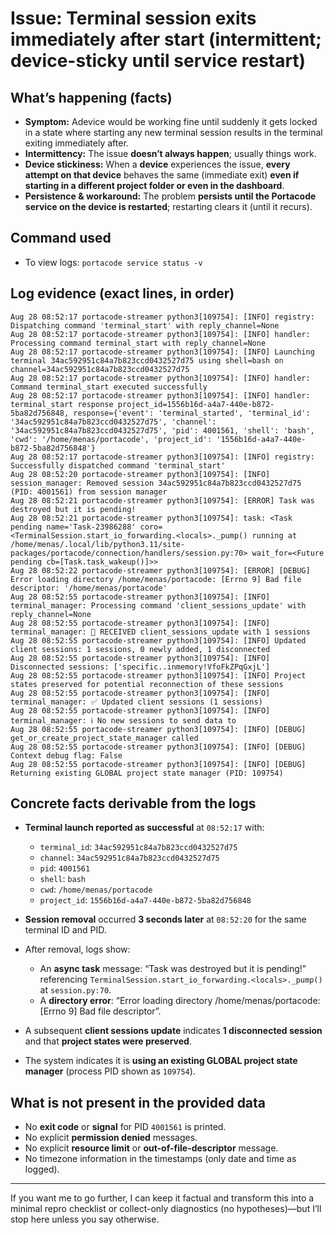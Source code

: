 # Issue: Terminal session exits immediately after start (intermittent; device-sticky until service restart)

## What’s happening (facts)

* **Symptom:** Adevice would be working fine until suddenly it gets locked in a state where starting any new terminal session results in the terminal exiting immediately after.
* **Intermittency:** The issue **doesn’t always happen**; usually things work.
* **Device stickiness:** When a **device** experiences the issue, **every attempt on that device** behaves the same (immediate exit) **even if starting in a different project folder or even in the dashboard**.
* **Persistence & workaround:** The problem **persists until the Portacode service on the device is restarted**; restarting clears it (until it recurs).

## Command used

* To view logs: `portacode service status -v`

## Log evidence (exact lines, in order)

```
Aug 28 08:52:17 portacode-streamer python3[109754]: [INFO] registry: Dispatching command 'terminal_start' with reply_channel=None
Aug 28 08:52:17 portacode-streamer python3[109754]: [INFO] handler: Processing command terminal_start with reply_channel=None
Aug 28 08:52:17 portacode-streamer python3[109754]: [INFO] Launching terminal 34ac592951c84a7b823ccd0432527d75 using shell=bash on channel=34ac592951c84a7b823ccd0432527d75
Aug 28 08:52:17 portacode-streamer python3[109754]: [INFO] handler: Command terminal_start executed successfully
Aug 28 08:52:17 portacode-streamer python3[109754]: [INFO] handler: terminal_start response project_id=1556b16d-a4a7-440e-b872-5ba82d756848, response={'event': 'terminal_started', 'terminal_id': '34ac592951c84a7b823ccd0432527d75', 'channel': '34ac592951c84a7b823ccd0432527d75', 'pid': 4001561, 'shell': 'bash', 'cwd': '/home/menas/portacode', 'project_id': '1556b16d-a4a7-440e-b872-5ba82d756848'}
Aug 28 08:52:17 portacode-streamer python3[109754]: [INFO] registry: Successfully dispatched command 'terminal_start'
Aug 28 08:52:20 portacode-streamer python3[109754]: [INFO] session_manager: Removed session 34ac592951c84a7b823ccd0432527d75 (PID: 4001561) from session manager
Aug 28 08:52:21 portacode-streamer python3[109754]: [ERROR] Task was destroyed but it is pending!
Aug 28 08:52:21 portacode-streamer python3[109754]: task: <Task pending name='Task-23986288' coro=<TerminalSession.start_io_forwarding.<locals>._pump() running at /home/menas/.local/lib/python3.11/site-packages/portacode/connection/handlers/session.py:70> wait_for=<Future pending cb=[Task.task_wakeup()]>> 
Aug 28 08:52:22 portacode-streamer python3[109754]: [ERROR] [DEBUG] Error loading directory /home/menas/portacode: [Errno 9] Bad file descriptor: '/home/menas/portacode'
Aug 28 08:52:55 portacode-streamer python3[109754]: [INFO] terminal_manager: Processing command 'client_sessions_update' with reply_channel=None
Aug 28 08:52:55 portacode-streamer python3[109754]: [INFO] terminal_manager: 🔔 RECEIVED client_sessions_update with 1 sessions
Aug 28 08:52:55 portacode-streamer python3[109754]: [INFO] Updated client sessions: 1 sessions, 0 newly added, 1 disconnected
Aug 28 08:52:55 portacode-streamer python3[109754]: [INFO] Disconnected sessions: ['specific..inmemory!VfoFkZPqGxjL']
Aug 28 08:52:55 portacode-streamer python3[109754]: [INFO] Project states preserved for potential reconnection of these sessions
Aug 28 08:52:55 portacode-streamer python3[109754]: [INFO] terminal_manager: ✅ Updated client sessions (1 sessions)
Aug 28 08:52:55 portacode-streamer python3[109754]: [INFO] terminal_manager: ℹ️ No new sessions to send data to
Aug 28 08:52:55 portacode-streamer python3[109754]: [INFO] [DEBUG] get_or_create_project_state_manager called
Aug 28 08:52:55 portacode-streamer python3[109754]: [INFO] [DEBUG] Context debug flag: False
Aug 28 08:52:55 portacode-streamer python3[109754]: [INFO] [DEBUG] Returning existing GLOBAL project state manager (PID: 109754)
```

## Concrete facts derivable from the logs

* **Terminal launch reported as successful** at `08:52:17` with:

  * `terminal_id`: `34ac592951c84a7b823ccd0432527d75`
  * `channel`: `34ac592951c84a7b823ccd0432527d75`
  * `pid`: `4001561`
  * `shell`: `bash`
  * `cwd`: `/home/menas/portacode`
  * `project_id`: `1556b16d-a4a7-440e-b872-5ba82d756848`
* **Session removal** occurred **3 seconds later** at `08:52:20` for the same terminal ID and PID.
* After removal, logs show:

  * An **async task** message: “Task was destroyed but it is pending!” referencing `TerminalSession.start_io_forwarding.<locals>._pump()` at `session.py:70`.
  * A **directory error**: “Error loading directory /home/menas/portacode: \[Errno 9] Bad file descriptor”.
* A subsequent **client sessions update** indicates **1 disconnected session** and that **project states were preserved**.
* The system indicates it is **using an existing GLOBAL project state manager** (process PID shown as `109754`).

## What is **not** present in the provided data

* No **exit code** or **signal** for PID `4001561` is printed.
* No explicit **permission denied** messages.
* No explicit **resource limit** or **out-of-file-descriptor** message.
* No timezone information in the timestamps (only date and time as logged).

---

If you want me to go further, I can keep it factual and transform this into a minimal repro checklist or collect-only diagnostics (no hypotheses)—but I’ll stop here unless you say otherwise.

